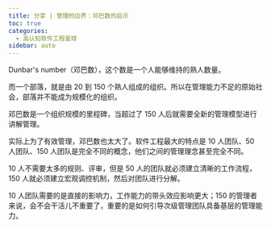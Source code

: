```yaml
---
title: 分享 | 管理的边界：邓巴数的启示
toc: true
categories: 
  - 高认知软件工程星球
sidebar: auto
---
```


Dunbar's number（邓巴数），这个数是一个人能够维持的熟人数量。

而一个部落，就是由 20 到 150 个熟人组成的组织。所以在管理能力不足的原始社会，部落并不能成为规模化的组织。

邓巴数是一个组织规模的里程碑，当超过了 150 人后就需要全新的管理模型进行讲解管理。

实际上为了有效管理，邓巴数也太大了。软件工程最大的特点是 10 人团队、50 人团队、150 人团队是完全不同的概念，他们之间的管理理念甚至完全不同。

10 人不需要太多的规则、评审，但是 50 人的团队就必须建立清晰的工作流程，150 人就必须建立宏观调控机制，然后对团队进行分解。

10 人团队需要的是直接的影响力，工作能力的带头效应影响更大；150 的管理者来说，会不会干活儿不重要了，重要的是如何引导次级管理团队具备基层的管理能力。
